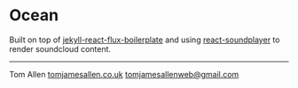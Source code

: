 # Ocean

Built on top of [jekyll-react-flux-boilerplate][boilerplate] and using [react-soundplayer] to render soundcloud content.

______

Tom Allen
[tomjamesallen.co.uk](http://tomjamesallen.co.uk)
tomjamesallenweb@gmail.com



[boilerplate]: https://github.com/tomjamesallen/jekyll-react-flux-boilerplate
[react-soundplayer]: https://github.com/soundblogs/react-soundplayer
